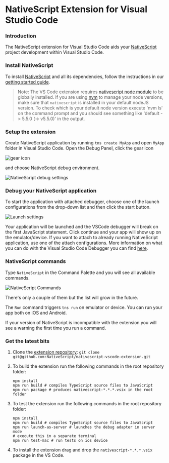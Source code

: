 NativeScript Extension for Visual Studio Code
========

### Introduction

The NativeScript extension for Visual Studio Code aids your [NativeScript](https://www.nativescript.org/) project development within Visual Studio Code.

### Install NativeScript

To install [NativeScript](https://www.nativescript.org/) and all its dependencies, follow the instructions in our [getting started guide](http://docs.nativescript.org/start/getting-started#getting-up-and-running).

> Note: The VS Code extension requires [nativescript node module](https://www.npmjs.com/package/nativescript) to be globally installed. If you are using [nvm](https://github.com/creationix/nvm) to manage your node versions, make sure that `nativescript` is installed in your default nodeJS version. To check which is your default node version execute 'nvm ls' on the command prompt and you should see something like 'default -> 5.5.0 (-> v5.5.0)' in the output.

### Setup the extension

Create NativeScript application by running `tns create MyApp` and open `MyApp` folder in Visual Studio Code. Open the Debug Panel, click the gear icon

![gear icon](https://raw.githubusercontent.com/NativeScript/nativescript-vscode-extension/master/images/screenshots/nativescript-gear-icon.jpg)

and choose NativeScript debug environment.

![NativeScript debug settings](https://raw.githubusercontent.com/NativeScript/nativescript-vscode-extension/master/images/screenshots/nativescript-debug-settings.png)

### Debug your NativeScript application

To start the application with attached debugger, choose one of the launch configurations from the drop-down list and then click the start button.

![Launch settings](https://raw.githubusercontent.com/NativeScript/nativescript-vscode-extension/master/images/screenshots/nativescript-launch-configurations.png)

Your application will be launched and the VSCode debugger will break on the first JavaScript statement. Click continue and your app will show up on the emulator/device. If you want to attach to already running NativeScript application, use one of the attach configurations. More information on what you can do with the Visual Studio Code Debugger you can find [here](https://code.visualstudio.com/docs/editor/debugging).

### NativeScript commands

Type `NativeScript` in the Command Palette and you will see all available commands. 

![NativeScript Commands](https://raw.githubusercontent.com/NativeScript/nativescript-vscode-extension/master/images/screenshots/nativescript-commands.png)

There's only a couple of them but the list will grow in the future.

The `Run` command triggers `tns run` on emulator or device. You can run your app both on iOS and Android.

If your version of NativeScript is incompatible with the extension you will see a warning the first time you run a command.

### Get the latest bits

1. Clone the [extension repository](https://github.com/NativeScript/nativescript-vscode-extension): `git clone git@github.com:NativeScript/nativescript-vscode-extension.git`
2. To build the extension run the following commands in the root repository folder:

    ```
    npm install
    npm run build # compiles TypeScript source files to JavaScript
    npm run package # produces nativescript-*.*.*.vsix in the root folder
    ```    

3. To test the extension run the following commands in the root repository folder:

    ```
    npm install
    npm run build # compiles TypeScript source files to JavaScript
    npm run launch-as-server # launches the debug adapter in server mode
    # execute this in a separate terminal
    npm run test-mac # run tests on ios device
    ```    

4. To install the extension drag and drop the `nativescript-*.*.*.vsix` package in the VS Code.
